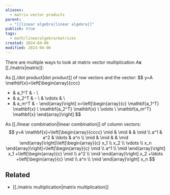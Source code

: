 ```yaml
---
aliases:
  - matrix-vector products
parent:
  - "[[linear algebra|linear algebra]]"
publish: true
tags:
  - math/linearalgebra/matrices
created: 2024-04-06
modified: 2024-04-06
---
```

There are multiple ways to look at matrix vector multiplication $A\mathbf{x}$
[[./matrix|matrix]]:

As [[./dot product|dot product]] of row vectors and the vector:
$$
y=A \mathbf{x}=\left[\begin{array}{ccc}
- & a_1^T & - \\
- & a_2^T & - \\
& \vdots & \\
- & a_m^T & -
\end{array}\right] x=\left[\begin{array}{c}
\mathbf{a_1^T} \mathbf{x} \\
\mathbf{a_2^T}  \mathbf{x} \\
\vdots \\
\mathbf{a_m^T}  \mathbf{x}
\end{array}\right]
$$

As [[./linear combination|linear combination]] of column vectors:
$$
y=A \mathbf{x}=\left[\begin{array}{cccc}
\mid & \mid & & \mid \\
a^1 & a^2 & \ldots & a^n \\
\mid & \mid & & \mid
\end{array}\right]\left[\begin{array}{c}
x_1 \\
x_2 \\
\vdots \\
x_n
\end{array}\right]=\left[\begin{array}{c}
\mid \\
a^1  \\
\mid
\end{array}\right] x_1
+\left[\begin{array}{c}
\mid \\
a^2  \\
\mid
\end{array}\right] x_2
+\ldots
+\left[\begin{array}{c}
\mid \\
a^n  \\
\mid
\end{array}\right] x_n
$$

## Related
- [[./matrix multiplication|matrix multiplication]]